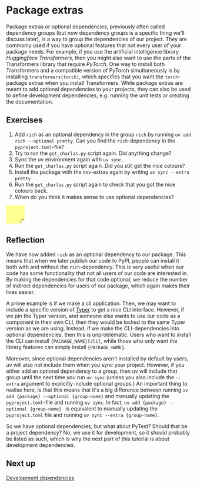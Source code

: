 # Package extras
Package extras or optional dependencies, previously often called dependency groups (but now dependency groups is a specific thing we'll discuss later), is a way to group the dependencies of our project.
They are commonly used if you have optional features that not every user of your package needs.
For example, if you use the artificial intelligence library *Huggingface Transformers*, then you might also want to use the parts of the Transformers library that require *PyTorch*.
One way to install both Transformers and a compatible version of PyTorch simultaneously is by installing `transformers[torch]`, which specifies that you want the `torch`-package extras when you install Transformers.
While package extras are meant to add optional dependencies to your projects, they can also be used to define development dependencies, e.g. running the unit tests or creating the documentation.

## Exercises
1. Add `rich` as an optional dependency in the group `rich` by running `uv add rich --optional pretty`. Can you find the `rich`-dependency in the `pyproject.toml`-file?
2. Try to run the `get_charlas.py` script again. Did anything change?
2. Sync the uv environment again with `uv sync`.
3. Run the `get_charlas.py` script again. Did you still get the nice colours?
4. Install the package with the `dev`-extras again by writing `uv sync --extra pretty`
5. Run the `get_charlas.py` script again to check that you got the nice colours back.
6. When do you think it makes sense to use optional dependencies?

<img src="../../../assets/post_it_yellow.svg" alt="Illustraiton of a pink post it note" width="50px" />

## Reflection
We have now added `rich` as an optional dependency to our package.
This means that when we later publish our code to PyPI, people can install it both with and without the `rich`-dependency.
This is very useful when our code has some functionality that not all users of our code are interested in.
By making the dependencies for that code optional, we reduce the number of indirect dependencies for users of our package, which again makes their lives easier.

A prime example is if we make a cli application.
Then, we may want to include a specific version of [Typer](https://typer.tiangolo.com) to get a nice CLI interface.
However, if we pin the Typer version, and someone else wants to use our code as a component in their own CLI, then they would be locked to the same Typer version as we are using.
Instead, if we make the CLI-dependencies into optional dependencies, then this is unproblematic.
Users who want to install the CLI can install `{PACKAGE_NAME}[cli]`, while those who only want the library features can simply install `{PACKAGE_NAME}`.

Moreover, since optional dependencies aren't installed by default by users, uv will also not include them when you sync your project.
However, if you either add an optional dependency to a group, then uv will include that group until the next time you run `uv sync` (unless you also include the `--extra` argument to explicitly include optional groups.)
An important thing to realise here, is that this means that it's a big difference between running `uv add {package} --optional {group-name}` and manually updating the `pyproject.toml`-file and running `uv sync`.
In fact, `uv add {package} --optional {group-name} ` is equivalent to manually updating the `pyproject.toml` file and running `uv sync --extra {group-name}`.

So we have optional dependencies, but what about PyTest? Should that be a project dependency?
No, we use it for development, so it should probably be listed as such, which is why the next part of this tutorial is about development dependencies.

## Next up
[Development dependencies](./08-dev-dependencies.md)
